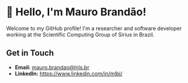 # 👋 Hello, I'm Mauro Brandão!

Welcome to my GitHub profile! I'm a researcher and software developer working at the Scientific Computing Group of Sirius in Brazil. 

## Get in Touch
- **Email:** mauro.brandao@lnls.br
- **LinkedIn:** https://www.linkedin.com/in/mlbj/ 
